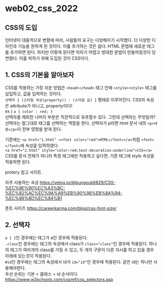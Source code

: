 # web02_css_2022
## CSS의 도입
인터넷이 대중적으로 변함에 따라, 사람들의 요구는 다양해지기 시작했다. 더 다양한 디자인과 기능을 원하게 된 것이다. 이를 추가하는 것은 쉽다. HTML 문법에 새로운 태그를 추가하면 된다. 하지만 이렇게 된다면 익히기 어렵고 방대한 문법이 만들어질것이 당연했다. 이를 피하기 위해 도입된 것이 CSS이다.
## 1. CSS의 기본을 알아보자
CSS를 적용하는 가장 쉬운 방법은 `<head></head>` 태그 안에 `<style><style>` 태그를 삽입하고, 값을 입력하는 것이다.  
`선택자 { (스타일 속성(property)) : (스타일 값) }` 형태로 이루어진다. CSS의 속성은 attribute가 아니고, property이다!  
ex ) `a { color : red; }`  
선택자를 제외한 나머지 부분은 직관적으로 유추할수 있다. 그런데 선택자는 무엇일까? 선택자는 말그대로 태그를 선택하는 역할을 한다. 선택자가 p라면 html 문서 내의 `<p>내용</p>`이 전부 영향을 받게 된다.  

기존에는 `<a href="1.html" ><font color="red">HTML</font></a>`처럼 `<font></font>`에 속성을 입력하였다.  
`<a href="2.html" style="color:red;text-decoration:underline">CSS</a>` CSS를 문서 전체가 아니라 특정 태그에만 적용하고 싶다면, 기존 태그에 style 속성을 적용하면 된다.

protery 참고 사이트

자주 사용하는 속성
https://velog.io/@bungouk6829/CSS-%EC%9E%90%EC%A3%BC-%EC%82%AC%EC%9A%A9%EB%90%98%EB%8A%94-%EC%86%8D%EC%84%B1

폰트 사이즈
https://careerkarma.com/blog/css-font-size/

## 2. 선택자
`a { }`인 경우에는 태그가 a인 경우에 적용된다.   
`.class`인 경우에는 태그의 속성에서 class가 `class="class"`인 경우에 적용된다. 하나의 태그가 여러개의 class를 가질 수 있고, 두 개의 구문이 다른 지시를 하고 있을 경우 아래에 있는것이 적용된다.  
`#id`인 경우에는 태그의 속성에서 id가 `id="id"`인 경우에 적용된다. 같은 id는 하나만 사용해야한다.  
우선 순위는 기본 < 클래스 < id 순서이다.  
https://www.w3schools.com/cssref/css_selectors.asp  
